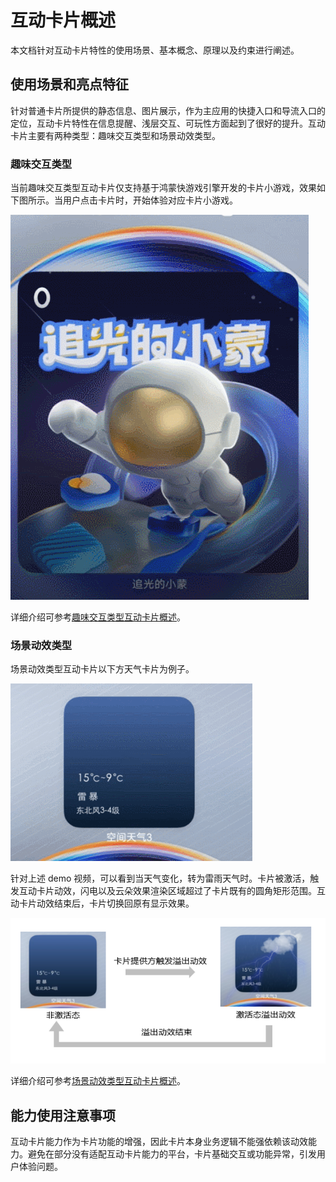 # 互动卡片概述

本文档针对互动卡片特性的使用场景、基本概念、原理以及约束进行阐述。

## 使用场景和亮点特征
针对普通卡片所提供的静态信息、图片展示，作为主应用的快捷入口和导流入口的定位，互动卡片特性在信息提醒、浅层交互、可玩性方面起到了很好的提升。互动卡片主要有两种类型：趣味交互类型和场景动效类型。

### 趣味交互类型
当前趣味交互类型互动卡片仅支持基于鸿蒙快游戏引擎开发的卡片小游戏，效果如下图所示。当用户点击卡片时，开始体验对应卡片小游戏。

![live-form-game-demo.gif](figures/live-form-game-demo.gif)

详细介绍可参考[趣味交互类型互动卡片概述](arkts-ui-liveform-funinteraction-overview.md)。

### 场景动效类型

场景动效类型互动卡片以下方天气卡片为例子。

![live-form-weather-demo.gif](figures/live-form-weather-demo.gif)

针对上述 demo 视频，可以看到当天气变化，转为雷雨天气时。卡片被激活，触发互动卡片动效，闪电以及云朵效果渲染区域超过了卡片既有的圆角矩形范围。互动卡片动效结束后，卡片切换回原有显示效果。

![live-form-weather-animation.PNG](figures/live-form-weather-animation.PNG)

详细介绍可参考[场景动效类型互动卡片概述](arkts-ui-liveform-sceneanimation-overview.md)。

## 能力使用注意事项
互动卡片能力作为卡片功能的增强，因此卡片本身业务逻辑不能强依赖该动效能力。避免在部分没有适配互动卡片能力的平台，卡片基础交互或功能异常，引发用户体验问题。